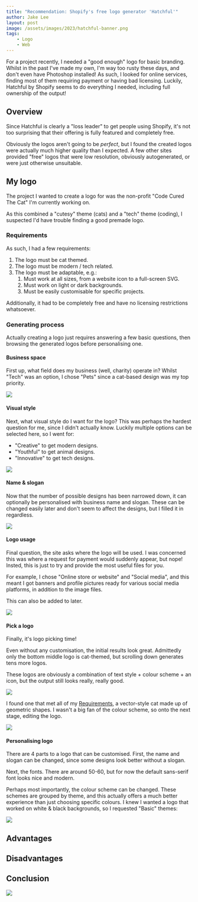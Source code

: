 ```yaml
---
title: "Recommendation: Shopify's free logo generator 'Hatchful'"
author: Jake Lee
layout: post
image: /assets/images/2023/hatchful-banner.png
tags:
    - Logo
    - Web
---
```


For a project recently, I needed a "good enough" logo for basic branding. Whilst in the past I've made my own, I'm way too rusty these days, and don't even have Photoshop installed! As such, I looked for online services, finding most of them requiring payment or having bad licensing. Luckily, Hatchful by Shopify seems to do everything I needed, including full ownership of the output!

## Overview

Since Hatchful is clearly a "loss leader" to get people using Shopify, it's not too surprising that their offering is fully featured and completely free.

Obviously the logos aren't going to be *perfect*, but I found the created logos were actually much higher quality than I expected. A few other sites provided "free" logos that were low resolution, obviously autogenerated, or were just otherwise unsuitable.

## My logo

The project I wanted to create a logo for was the non-profit "Code Cured The Cat" I'm currently working on. 

As this combined a "cutesy" theme (cats) and a "tech" theme (coding), I suspected I'd have trouble finding a good premade logo.

### Requirements 

As such, I had a few requirements:
1. The logo must be cat themed.
2. The logo must be modern / tech related.
3. The logo must be adaptable, e.g.:
    1. Must work at all sizes, from a website icon to a full-screen SVG.
    2. Must work on light or dark backgrounds.
    3. Must be easily customisable for specific projects.

Additionally, it had to be completely free and have no licensing restrictions whatsoever. 

### Generating process

Actually creating a logo just requires answering a few basic questions, then browsing the generated logos before personalising one.

#### Business space

First up, what field does my business (well, charity) operate in? Whilst "Tech" was an option, I chose "Pets" since a cat-based design was my top priority.

[![](/assets/images/2023/hatchful-business-space.png)](/assets/images/2023/hatchful-business-space.png)

#### Visual style

Next, what visual style do I want for the logo? This was perhaps the hardest question for me, since I didn't actually know. Luckily multiple options can be selected here, so I went for:
* "Creative" to get modern designs.
* "Youthful" to get animal designs. 
* "Innovative" to get tech designs.

[![](/assets/images/2023/hatchful-visual-style.png)](/assets/images/2023/hatchful-visual-style.png)

#### Name & slogan

Now that the number of possible designs has been narrowed down, it can optionally be personalised with business name and slogan. These can be changed easily later and don't seem to affect the designs, but I filled it in regardless.

[![](/assets/images/2023/hatchful-name.png)](/assets/images/2023/hatchful-name.png)

#### Logo usage

Final question, the site asks where the logo will be used. I was concerned this was where a request for payment would suddenly appear, but nope! Insted, this is just to try and provide the most useful files for you. 

For example, I chose "Online store or website" and "Social media", and this meant I got banners and profile pictures ready for various social media platforms, in addition to the image files.

This can also be added to later.

[![](/assets/images/2023/hatchful-usage.png)](/assets/images/2023/hatchful-usage.png)

#### Pick a logo

Finally, it's logo picking time!

Even without any customisation, the initial results look great. Admittedly only the bottom middle logo is cat-themed, but scrolling down generates tens more logos.

These logos are obviously a combination of text style + colour scheme + an icon, but the output still looks really, really good.

[![](/assets/images/2023/hatchful-choose.png)](/assets/images/2023/hatchful-choose.png)

I found one that met all of my [Requirements](#requirements), a vector-style cat made up of geometric shapes. I wasn't a big fan of the colour scheme, so onto the next stage, editing the logo.

[![](/assets/images/2023/hatchful-selection.png)](/assets/images/2023/hatchful-selection.png)

#### Personalising logo

There are 4 parts to a logo that can be customised. First, the name and slogan can be changed, since some designs look better without a slogan.

Next, the fonts. There are around 50-60, but for now the default sans-serif font looks nice and modern.

Perhaps most importantly, the colour scheme can be changed. These schemes are grouped by theme, and this actually offers a much better experience than just choosing specific colours. I knew I wanted a logo that worked on white & black backgrounds, so I requested "Basic" themes:

[![](/assets/images/2023/hatchful-personalising.png)](/assets/images/2023/hatchful-personalising.png)

## Advantages

## Disadvantages

## Conclusion

[![](/assets/images/2023/example_thumbnail.png)](/assets/images/2023/example.png)